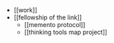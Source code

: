 - [[work]]
- [[fellowship of the link]]
  - [[memento protocol]]
  - [[thinking tools map project]]
